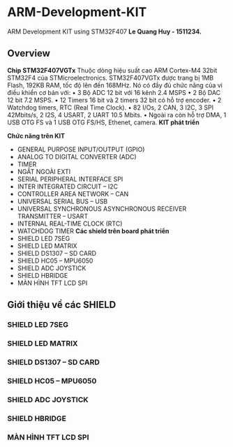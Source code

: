 # ARM-Development-KIT
ARM Development KIT using STM32F407
**Le Quang Huy - 1511234.**

## Overview
**Chip STM32F407VGTx** 
Thuộc dòng hiệu suất cao ARM Cortex-M4 32bit STM32F4 của STMicroelectronics. STM32F407VGTx được trang bị 1MB Flash, 192KB RAM, tốc độ lên đến 168MHz. Nó có đầy đủ chức năng của vi điều khiển cơ bản với:
• 3 Bộ ADC 12 bit với 16 kênh 2.4 MSPS
• 2 Bộ DAC 12 bit 7.2 MSPS.
• 12 Timers 16 bit và 2 timers 32 bit có hỗ trợ encoder.
• 2 Watchdog timers, RTC (Real Time Clock).
• 82 I/Os, 2 CAN, 3 I2C, 3 SPI 42Mbits/s, 2 I2S, 4 USART, 2 UART 10.5 Mbits.
• Ngoài ra còn hỗ trợ DMA, 1 USB OTG FS và 1 USB OTG FS/HS, Ethenet, camera.
**KIT phát triển**

**Chức năng trên KIT**
- GENERAL PURPOSE INPUT/OUTPUT (GPIO)
- ANALOG TO DIGITAL CONVERTER (ADC)
- TIMER
- NGẮT NGOÀI EXTI
- SERIAL PERIPHERAL INTERFACE SPI
- INTER INTEGRATED CIRCUIT – I2C
- CONTROLLER AREA NETWORK – CAN
- UNIVERSAL SERIAL BUS – USB
- UNIVERSAL SYNCHRONOUS ASYNCHRONOUS RECEIVER TRANSMITTER – USART
- INTERNAL REAL-TIME CLOCK (RTC)
- WATCHDOG TIMER
**Các shield trên board phát triển**
- SHIELD LED 7SEG
- SHIELD LED MATRIX
- SHIELD DS1307 – SD CARD
- SHIELD HC05 – MPU6050
- SHIELD ADC JOYSTICK
- SHIELD HBRIDGE
- MÀN HÌNH TFT LCD SPI
## Giới thiệu về các SHIELD
### SHIELD LED 7SEG
### SHIELD LED MATRIX
### SHIELD DS1307 – SD CARD
### SHIELD HC05 – MPU6050
### SHIELD ADC JOYSTICK
### SHIELD HBRIDGE
### MÀN HÌNH TFT LCD SPI

